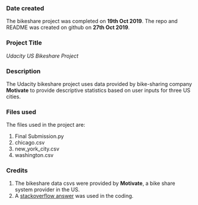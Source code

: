 ### Date created
The bikeshare project was completed on **19th Oct 2019**. The repo and README was created on github on **27th Oct 2019**.

### Project Title
*Udacity US Bikeshare Project*

### Description
The Udacity bikeshare project uses data provided by bike-sharing company **Motivate** to provide descriptive statistics based on user inputs for three US cities.

### Files used
The files used in the project are:
1. Final Submission.py
1. chicago.csv
1. new_york_city.csv
1. washington.csv

### Credits
1. The bikeshare data csvs were provided by **Motivate**, a bike share system provider in the US.
1. A [stackoverflow answer](https://stackoverflow.com/a/50848470) was used in the coding.
